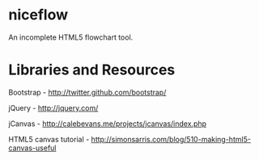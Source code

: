 niceflow
========

An incomplete HTML5 flowchart tool.



Libraries and Resources
=======================

Bootstrap - http://twitter.github.com/bootstrap/

jQuery - http://jquery.com/

jCanvas - http://calebevans.me/projects/jcanvas/index.php

HTML5 canvas tutorial - http://simonsarris.com/blog/510-making-html5-canvas-useful


